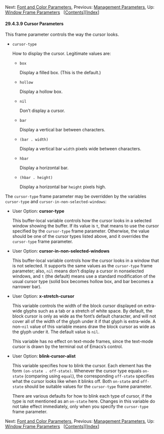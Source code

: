 

Next: [Font and Color Parameters](Font-and-Color-Parameters.html), Previous: [Management Parameters](Management-Parameters.html), Up: [Window Frame Parameters](Window-Frame-Parameters.html)   \[[Contents](index.html#SEC_Contents "Table of contents")]\[[Index](Index.html "Index")]

#### 29.4.3.9 Cursor Parameters

This frame parameter controls the way the cursor looks.

*   `cursor-type`

    How to display the cursor. Legitimate values are:

    *   `box`

        Display a filled box. (This is the default.)

    *   `hollow`

        Display a hollow box.

    *   `nil`

        Don’t display a cursor.

    *   `bar`

        Display a vertical bar between characters.

    *   `(bar . width)`

        Display a vertical bar `width` pixels wide between characters.

    *   `hbar`

        Display a horizontal bar.

    *   `(hbar . height)`

        Display a horizontal bar `height` pixels high.

The `cursor-type` frame parameter may be overridden by the variables `cursor-type` and `cursor-in-non-selected-windows`:

*   User Option: **cursor-type**

    This buffer-local variable controls how the cursor looks in a selected window showing the buffer. If its value is `t`, that means to use the cursor specified by the `cursor-type` frame parameter. Otherwise, the value should be one of the cursor types listed above, and it overrides the `cursor-type` frame parameter.

<!---->

*   User Option: **cursor-in-non-selected-windows**

    This buffer-local variable controls how the cursor looks in a window that is not selected. It supports the same values as the `cursor-type` frame parameter; also, `nil` means don’t display a cursor in nonselected windows, and `t` (the default) means use a standard modification of the usual cursor type (solid box becomes hollow box, and bar becomes a narrower bar).

<!---->

*   User Option: **x-stretch-cursor**

    This variable controls the width of the block cursor displayed on extra-wide glyphs such as a tab or a stretch of white space. By default, the block cursor is only as wide as the font’s default character, and will not cover all of the width of the glyph under it if that glyph is extra-wide. A non-`nil` value of this variable means draw the block cursor as wide as the glyph under it. The default value is `nil`.

    This variable has no effect on text-mode frames, since the text-mode cursor is drawn by the terminal out of Emacs’s control.

<!---->

*   User Option: **blink-cursor-alist**

    This variable specifies how to blink the cursor. Each element has the form `(on-state . off-state)`. Whenever the cursor type equals `on-state` (comparing using `equal`), the corresponding `off-state` specifies what the cursor looks like when it blinks off. Both `on-state` and `off-state` should be suitable values for the `cursor-type` frame parameter.

    There are various defaults for how to blink each type of cursor, if the type is not mentioned as an `on-state` here. Changes in this variable do not take effect immediately, only when you specify the `cursor-type` frame parameter.

Next: [Font and Color Parameters](Font-and-Color-Parameters.html), Previous: [Management Parameters](Management-Parameters.html), Up: [Window Frame Parameters](Window-Frame-Parameters.html)   \[[Contents](index.html#SEC_Contents "Table of contents")]\[[Index](Index.html "Index")]
